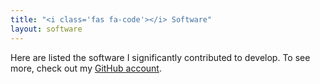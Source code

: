 ```yaml
---
title: "<i class='fas fa-code'></i> Software"
layout: software
---
```


Here are listed the software I significantly contributed to develop. To see more, check out my [GitHub account](https://github.com/KevCaz).

<br>
